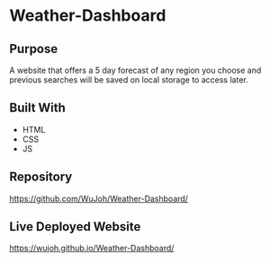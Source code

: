 # Weather-Dashboard

## Purpose
A website that offers a 5 day forecast of any region you choose and previous searches will be saved on local storage to access later. 

## Built With
* HTML
* CSS
* JS

## Repository
https://github.com/WuJoh/Weather-Dashboard/

## Live Deployed Website
https://wujoh.github.io/Weather-Dashboard/

